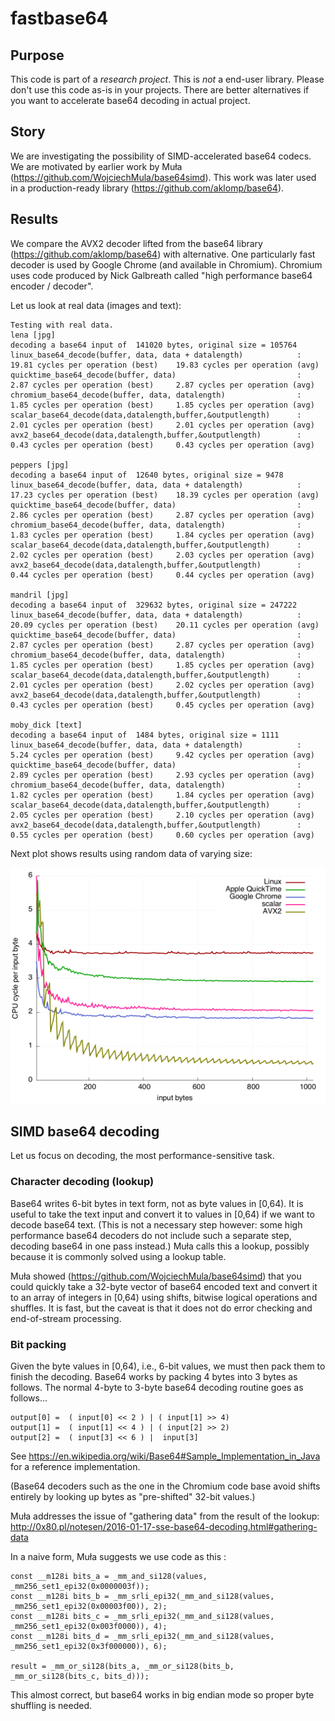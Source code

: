 # fastbase64

## Purpose

This code is part of a *research project*.
This is *not* a end-user library. Please don't use this code
as-is in your projects. There are better alternatives
if you want to accelerate base64 decoding in actual project.


## Story


We are investigating the possibility of SIMD-accelerated base64 codecs. We are motivated by earlier work by Muła  (https://github.com/WojciechMula/base64simd). This work was later used in a production-ready library (https://github.com/aklomp/base64).


## Results

We compare the AVX2 decoder lifted from the base64 library (https://github.com/aklomp/base64) with alternative. One particularly fast decoder is used by Google Chrome (and available in Chromium). Chromium uses code produced by Nick Galbreath  called "high performance base64 encoder / decoder".

Let us look at real data (images and text):

```
Testing with real data.
lena [jpg]
decoding a base64 input of  141020 bytes, original size = 105764
linux_base64_decode(buffer, data, data + datalength)        	:  19.81 cycles per operation (best) 	19.83 cycles per operation (avg)
quicktime_base64_decode(buffer, data)                       	:  2.87 cycles per operation (best) 	2.87 cycles per operation (avg)
chromium_base64_decode(buffer, data, datalength)            	:  1.85 cycles per operation (best) 	1.85 cycles per operation (avg)
scalar_base64_decode(data,datalength,buffer,&outputlength)  	:  2.01 cycles per operation (best) 	2.01 cycles per operation (avg)
avx2_base64_decode(data,datalength,buffer,&outputlength)    	:  0.43 cycles per operation (best) 	0.43 cycles per operation (avg)

peppers [jpg]
decoding a base64 input of  12640 bytes, original size = 9478
linux_base64_decode(buffer, data, data + datalength)        	:  17.23 cycles per operation (best) 	18.39 cycles per operation (avg)
quicktime_base64_decode(buffer, data)                       	:  2.86 cycles per operation (best) 	2.87 cycles per operation (avg)
chromium_base64_decode(buffer, data, datalength)            	:  1.83 cycles per operation (best) 	1.84 cycles per operation (avg)
scalar_base64_decode(data,datalength,buffer,&outputlength)  	:  2.02 cycles per operation (best) 	2.03 cycles per operation (avg)
avx2_base64_decode(data,datalength,buffer,&outputlength)    	:  0.44 cycles per operation (best) 	0.44 cycles per operation (avg)

mandril [jpg]
decoding a base64 input of  329632 bytes, original size = 247222
linux_base64_decode(buffer, data, data + datalength)        	:  20.09 cycles per operation (best) 	20.11 cycles per operation (avg)
quicktime_base64_decode(buffer, data)                       	:  2.87 cycles per operation (best) 	2.87 cycles per operation (avg)
chromium_base64_decode(buffer, data, datalength)            	:  1.85 cycles per operation (best) 	1.85 cycles per operation (avg)
scalar_base64_decode(data,datalength,buffer,&outputlength)  	:  2.01 cycles per operation (best) 	2.02 cycles per operation (avg)
avx2_base64_decode(data,datalength,buffer,&outputlength)    	:  0.43 cycles per operation (best) 	0.45 cycles per operation (avg)

moby_dick [text]
decoding a base64 input of  1484 bytes, original size = 1111
linux_base64_decode(buffer, data, data + datalength)        	:  5.24 cycles per operation (best) 	9.42 cycles per operation (avg)
quicktime_base64_decode(buffer, data)                       	:  2.89 cycles per operation (best) 	2.93 cycles per operation (avg)
chromium_base64_decode(buffer, data, datalength)            	:  1.82 cycles per operation (best) 	1.84 cycles per operation (avg)
scalar_base64_decode(data,datalength,buffer,&outputlength)  	:  2.05 cycles per operation (best) 	2.10 cycles per operation (avg)
avx2_base64_decode(data,datalength,buffer,&outputlength)    	:  0.55 cycles per operation (best) 	0.60 cycles per operation (avg)
```

Next plot shows results using random data of varying size:

![results/skylake_cyclesperinputbyte.png](results/skylake_cyclesperinputbyte.png)


## SIMD base64 decoding

Let us focus on decoding, the most performance-sensitive task.

### Character decoding (lookup)

Base64 writes 6-bit bytes in text form, not as byte values in [0,64). It is useful to take the text input and convert it to values in [0,64) if we want to decode base64 text. (This is not a necessary step however: some high performance base64 decoders do not include such a separate step, decoding base64 in one pass instead.) Muła calls this a lookup, possibly because it is commonly solved using a lookup table.

Muła showed (https://github.com/WojciechMula/base64simd) that you could quickly take a 32-byte vector of base64 encoded text and convert it to an array of integers in [0,64) using shifts, bitwise logical operations and shuffles. It is fast, but the caveat is that it does not do error checking and end-of-stream processing.

### Bit packing

Given the byte values in [0,64), i.e., 6-bit values, we must then pack them to finish the decoding. Base64 works by packing 4 bytes into 3 bytes as follows. The normal 4-byte to 3-byte base64 decoding routine goes as follows...

```
output[0] =  ( input[0] << 2 ) | ( input[1] >> 4)
output[1] =  ( input[1] << 4 ) | ( input[2] >> 2)
output[2] =  ( input[3] << 6 ) |  input[3]
```

See https://en.wikipedia.org/wiki/Base64#Sample_Implementation_in_Java for a reference implementation.

(Base64 decoders such as the one in the Chromium code base avoid shifts entirely by looking up bytes as "pre-shifted" 32-bit values.)


Muła addresses the issue of "gathering data" from the result of the lookup:
http://0x80.pl/notesen/2016-01-17-sse-base64-decoding.html#gathering-data


In a naive form, Muła suggests we use code as this :

```
const __m128i bits_a = _mm_and_si128(values, _mm256_set1_epi32(0x0000003f));
const __m128i bits_b = _mm_srli_epi32(_mm_and_si128(values, _mm256_set1_epi32(0x00003f00)), 2);
const __m128i bits_c = _mm_srli_epi32(_mm_and_si128(values, _mm256_set1_epi32(0x003f0000)), 4);
const __m128i bits_d = _mm_srli_epi32(_mm_and_si128(values, _mm256_set1_epi32(0x3f000000)), 6);

result = _mm_or_si128(bits_a, _mm_or_si128(bits_b, _mm_or_si128(bits_c, bits_d)));
```

This almost correct, but base64 works in big endian mode so proper byte shuffling is needed.
